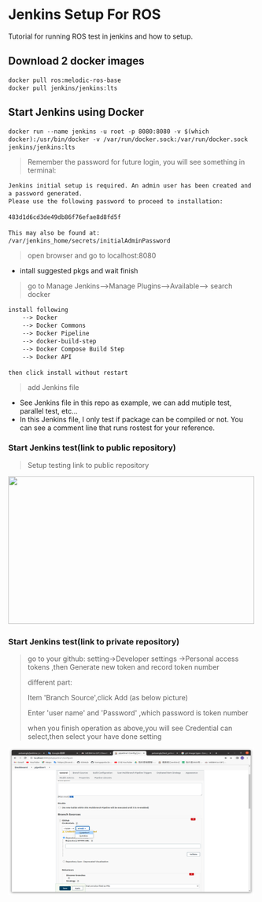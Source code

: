 # Jenkins Setup For ROS
Tutorial for running ROS test in jenkins and how to setup.

## Download 2 docker images

```
docker pull ros:melodic-ros-base
docker pull jenkins/jenkins:lts
```

## Start Jenkins using Docker

```
docker run --name jenkins -u root -p 8080:8080 -v $(which docker):/usr/bin/docker -v /var/run/docker.sock:/var/run/docker.sock jenkins/jenkins:lts
```

> Remember the password for future login, you will see something in terminal:
```
Jenkins initial setup is required. An admin user has been created and a password generated.
Please use the following password to proceed to installation:

483d1d6cd3de49db86f76efae8d8fd5f

This may also be found at: /var/jenkins_home/secrets/initialAdminPassword
```

> open browser and go to localhost:8080
* intall suggested pkgs and wait finish


> go to Manage Jenkins-->Manage Plugins-->Available--> search docker
```
install following
    --> Docker
    --> Docker Commons
    --> Docker Pipeline
    --> docker-build-step 
    --> Docker Compose Build Step 
    --> Docker API 
    
then click install without restart
```
> add Jenkins file
* See Jenkins file in this repo as example, we can add mutiple test, parallel test, etc... 
* In this Jenkins file, I only test if package can be compiled or not. You can see a comment line that runs rostest for your reference.

### Start Jenkins test(link to public repository)
>Setup testing link to public repository 
<img src="https://github.com/tsengapola/my_image_repo/blob/main/jenkins_ros/add_repo.gif" width="500" height="300"/>

### Start Jenkins test(link to private repository)
> go to your github: setting->Developer settings ->Personal access tokens ,then Generate new token and record token number 
> 
> different part:
> 
> Item 'Branch Source',click Add (as below picture)
>
> Enter 'user name' and 'Password' ,which password is token number
>
> when you finish operation as above,you will see Credential can select,then select your have done setting


<img src="https://github.com/pstsengb/Image_for_repository/blob/main/jenkin_use/Add.png" width="500" height="300"/>

